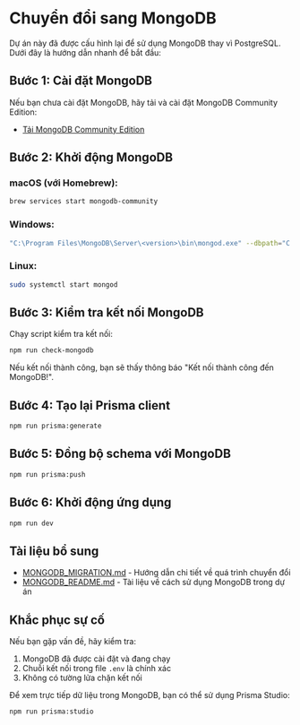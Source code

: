 # Chuyển đổi sang MongoDB

Dự án này đã được cấu hình lại để sử dụng MongoDB thay vì PostgreSQL. Dưới đây là hướng dẫn nhanh để bắt đầu:

## Bước 1: Cài đặt MongoDB

Nếu bạn chưa cài đặt MongoDB, hãy tải và cài đặt MongoDB Community Edition:
- [Tải MongoDB Community Edition](https://www.mongodb.com/try/download/community)

## Bước 2: Khởi động MongoDB

### macOS (với Homebrew):
```bash
brew services start mongodb-community
```

### Windows:
```bash
"C:\Program Files\MongoDB\Server\<version>\bin\mongod.exe" --dbpath="C:\data\db"
```

### Linux:
```bash
sudo systemctl start mongod
```

## Bước 3: Kiểm tra kết nối MongoDB

Chạy script kiểm tra kết nối:
```bash
npm run check-mongodb
```

Nếu kết nối thành công, bạn sẽ thấy thông báo "Kết nối thành công đến MongoDB!".

## Bước 4: Tạo lại Prisma client

```bash
npm run prisma:generate
```

## Bước 5: Đồng bộ schema với MongoDB

```bash
npm run prisma:push
```

## Bước 6: Khởi động ứng dụng

```bash
npm run dev
```

## Tài liệu bổ sung

- [MONGODB_MIGRATION.md](./MONGODB_MIGRATION.md) - Hướng dẫn chi tiết về quá trình chuyển đổi
- [MONGODB_README.md](./MONGODB_README.md) - Tài liệu về cách sử dụng MongoDB trong dự án

## Khắc phục sự cố

Nếu bạn gặp vấn đề, hãy kiểm tra:

1. MongoDB đã được cài đặt và đang chạy
2. Chuỗi kết nối trong file `.env` là chính xác
3. Không có tường lửa chặn kết nối

Để xem trực tiếp dữ liệu trong MongoDB, bạn có thể sử dụng Prisma Studio:
```bash
npm run prisma:studio
```
